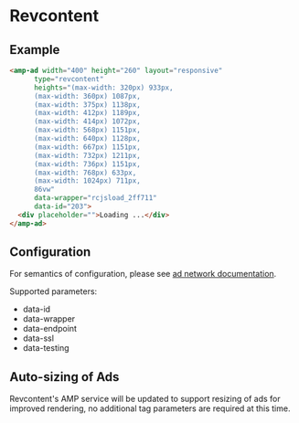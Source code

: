 <!---
Copyright 2015 The AMP HTML Authors. All Rights Reserved.

Licensed under the Apache License, Version 2.0 (the "License");
you may not use this file except in compliance with the License.
You may obtain a copy of the License at

      http://www.apache.org/licenses/LICENSE-2.0

Unless required by applicable law or agreed to in writing, software
distributed under the License is distributed on an "AS-IS" BASIS,
WITHOUT WARRANTIES OR CONDITIONS OF ANY KIND, either express or implied.
See the License for the specific language governing permissions and
limitations under the License.
-->

# Revcontent

## Example

```html
<amp-ad width="400" height="260" layout="responsive" 
      type="revcontent"
      heights="(max-width: 320px) 933px,
      (max-width: 360px) 1087px,
      (max-width: 375px) 1138px,
      (max-width: 412px) 1189px,
      (max-width: 414px) 1072px,
      (max-width: 568px) 1151px,
      (max-width: 640px) 1128px,
      (max-width: 667px) 1151px,
      (max-width: 732px) 1211px,
      (max-width: 736px) 1151px,
      (max-width: 768px) 633px,
      (max-width: 1024px) 711px,
      86vw"
      data-wrapper="rcjsload_2ff711"
      data-id="203">
  <div placeholder="">Loading ...</div>
</amp-ad>
```

## Configuration

For semantics of configuration, please see [ad network documentation](http://faq.revcontent.com/support/solutions/5000137293).

Supported parameters:

- data-id
- data-wrapper
- data-endpoint
- data-ssl
- data-testing

## Auto-sizing of Ads

Revcontent's AMP service will be updated to support resizing of ads for improved rendering, no additional tag parameters are required at this time.